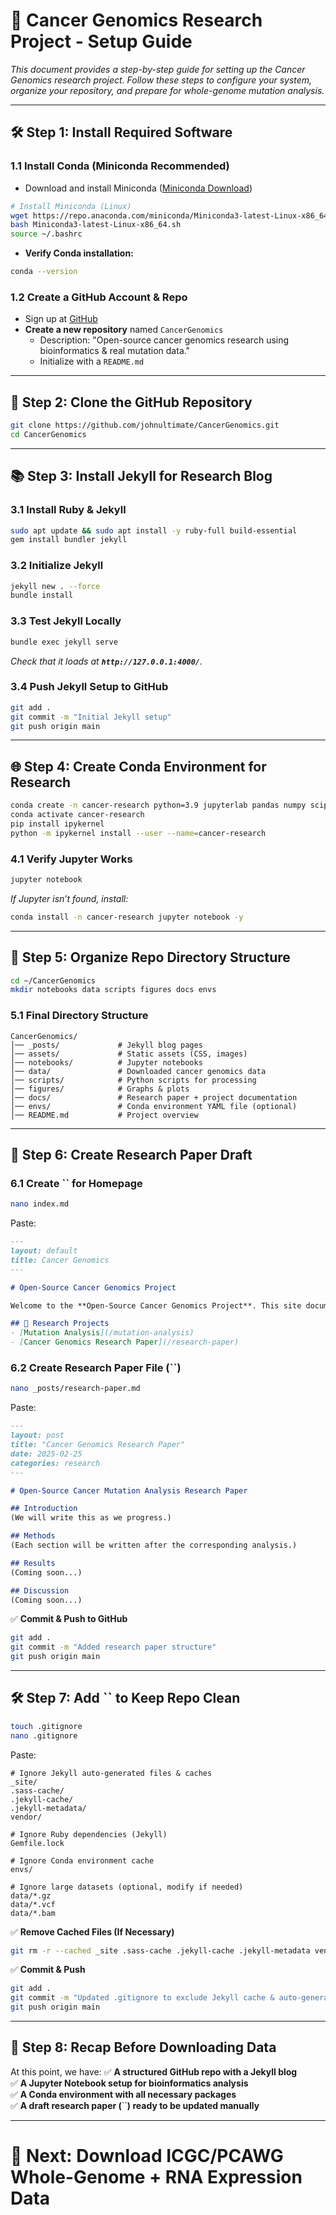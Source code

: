 # 🌟 Cancer Genomics Research Project - Setup Guide

*This document provides a step-by-step guide for setting up the Cancer Genomics research project. Follow these steps to configure your system, organize your repository, and prepare for whole-genome mutation analysis.*

---

## **🛠️ Step 1: Install Required Software**

### **1.1 Install Conda (Miniconda Recommended)**

- Download and install Miniconda ([Miniconda Download](https://docs.conda.io/en/latest/miniconda.html))

```bash
# Install Miniconda (Linux)
wget https://repo.anaconda.com/miniconda/Miniconda3-latest-Linux-x86_64.sh
bash Miniconda3-latest-Linux-x86_64.sh
source ~/.bashrc
```

- **Verify Conda installation:**

```bash
conda --version
```

### **1.2 Create a GitHub Account & Repo**

- Sign up at [GitHub](https://github.com/)
- **Create a new repository** named `CancerGenomics`
  - Description: "Open-source cancer genomics research using bioinformatics & real mutation data."
  - Initialize with a `README.md`

---

## **🔧 Step 2: Clone the GitHub Repository**

```bash
git clone https://github.com/johnultimate/CancerGenomics.git
cd CancerGenomics
```

---

## **📚 Step 3: Install Jekyll for Research Blog**

### **3.1 Install Ruby & Jekyll**

```bash
sudo apt update && sudo apt install -y ruby-full build-essential
gem install bundler jekyll
```

### **3.2 Initialize Jekyll**

```bash
jekyll new . --force
bundle install
```

### **3.3 Test Jekyll Locally**

```bash
bundle exec jekyll serve
```

*Check that it loads at **`http://127.0.0.1:4000/`**.*

### **3.4 Push Jekyll Setup to GitHub**

```bash
git add .
git commit -m "Initial Jekyll setup"
git push origin main
```

---

## **🌐 Step 4: Create Conda Environment for Research**

```bash
conda create -n cancer-research python=3.9 jupyterlab pandas numpy scipy seaborn matplotlib biopython -y
conda activate cancer-research
pip install ipykernel
python -m ipykernel install --user --name=cancer-research
```

### **4.1 Verify Jupyter Works**

```bash
jupyter notebook
```

*If Jupyter isn’t found, install:*

```bash
conda install -n cancer-research jupyter notebook -y
```

---

## **📁 Step 5: Organize Repo Directory Structure**

```bash
cd ~/CancerGenomics
mkdir notebooks data scripts figures docs envs
```

### **5.1 Final Directory Structure**

```
CancerGenomics/
│── _posts/             # Jekyll blog pages
│── assets/             # Static assets (CSS, images)
│── notebooks/          # Jupyter notebooks
│── data/               # Downloaded cancer genomics data
│── scripts/            # Python scripts for processing
│── figures/            # Graphs & plots
│── docs/               # Research paper + project documentation
│── envs/               # Conda environment YAML file (optional)
│── README.md           # Project overview
```

---

## **🔄 Step 6: Create Research Paper Draft**

### **6.1 Create **``** for Homepage**

```bash
nano index.md
```

Paste:

```markdown
---
layout: default
title: Cancer Genomics
---

# Open-Source Cancer Genomics Project

Welcome to the **Open-Source Cancer Genomics Project**. This site documents bioinformatics research using open-source cancer data.

## 📝 Research Projects
- [Mutation Analysis](/mutation-analysis)
- [Cancer Genomics Research Paper](/research-paper)
```

### **6.2 Create Research Paper File (**``**)**

```bash
nano _posts/research-paper.md
```

Paste:

```markdown
---
layout: post
title: "Cancer Genomics Research Paper"
date: 2025-02-25
categories: research
---

# Open-Source Cancer Mutation Analysis Research Paper

## Introduction
(We will write this as we progress.)

## Methods
(Each section will be written after the corresponding analysis.)

## Results
(Coming soon...)

## Discussion
(Coming soon...)
```

✅ **Commit & Push to GitHub**

```bash
git add .
git commit -m "Added research paper structure"
git push origin main
```

---

## **🛠️ Step 7: Add **``** to Keep Repo Clean**

```bash
touch .gitignore
nano .gitignore
```

Paste:

```plaintext
# Ignore Jekyll auto-generated files & caches
_site/
.sass-cache/
.jekyll-cache/
.jekyll-metadata/
vendor/

# Ignore Ruby dependencies (Jekyll)
Gemfile.lock

# Ignore Conda environment cache
envs/

# Ignore large datasets (optional, modify if needed)
data/*.gz
data/*.vcf
data/*.bam
```

✅ **Remove Cached Files (If Necessary)**

```bash
git rm -r --cached _site .sass-cache .jekyll-cache .jekyll-metadata vendor
```

✅ **Commit & Push**

```bash
git add .
git commit -m "Updated .gitignore to exclude Jekyll cache & auto-generated files"
git push origin main
```

---

## **🔎 Step 8: Recap Before Downloading Data**

At this point, we have: ✅ **A structured GitHub repo with a Jekyll blog**\
✅ **A Jupyter Notebook setup for bioinformatics analysis**\
✅ **A Conda environment with all necessary packages**\
✅ **A draft research paper (**``**) ready to be updated manually**

---

# **🚀 Next: Download ICGC/PCAWG Whole-Genome + RNA Expression Data**